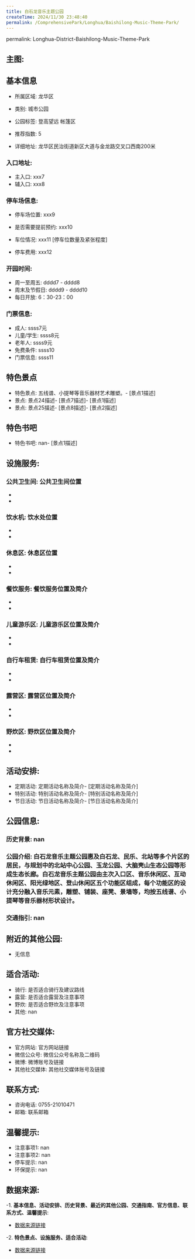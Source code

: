 ```yaml
---
title: 白石龙音乐主题公园
createTime: 2024/11/30 23:48:40
permalink: /ComprehensivePark/Longhua/Baishilong-Music-Theme-Park/
---
```

permalink: Longhua-District-Baishilong-Music-Theme-Park
<!-- ## 游玩路径: -->

## 主图:
<ImageCard
image="https://cgj.sz.gov.cn/attachment/1/1333/1333775/10774702.jpg"
title= "白石龙音乐主题公园"
description= "白石龙音乐主题公园惠及白石龙、民乐、北站等多个片区的居民，与规划中的北站中心公园、玉龙公园、大脑壳山生态公园等形成生态长廊。白石龙音乐主题公园由主次入口区、音乐"
date="2024/11/30"
href="/"
author="深圳公园"
/>

## 基本信息

- 所属区域: 龙华区

- 类别: 城市公园

- 公园标签: 登高望远 帐篷区

- 推荐指数: 5

- 详细地址: 龙华区民治街道新区大道与金龙路交叉口西南200米

### 入口地址:
- 主入口: xxx7
- 辅入口: xxx8
### 停车场信息:
- 停车场位置: xxx9

- 是否需要提前预约: xxx10

- 车位情况: xxx11 [停车位数量及紧张程度]

- 停车费用: xxx12

### 开园时间:
- 周一至周五: dddd7 - dddd8
- 周末及节假日: dddd9 - dddd10
- 每日开放: 6：30-23：00

### 门票信息:
- 成人: ssss7元
- 儿童/学生: ssss8元
- 老年人: ssss9元
- 免费条件: ssss10
- 门票信息: ssss11
## 特色景点
- 特色景点: 五线谱、小提琴等音乐器材艺术雕塑。- [景点1描述]
- 景点: 景点24描述- [景点7描述]- [景点1描述]
- 景点: 景点25描述- [景点8描述]- [景点2描述]
## 特色书吧
- 特色书吧: nan- [景点1描述]
## 设施服务:
### 公共卫生间: 公共卫生间位置
- 
- 
### 饮水机: 饮水处位置
- 
- 
### 休息区: 休息区位置
- 
- 
### 餐饮服务: 餐饮服务位置及简介
- 
- 
### 儿童游乐区: 儿童游乐区位置及简介
- 
- 
### 自行车租赁: 自行车租赁位置及简介
- 
- 
### 露营区: 露营区位置及简介
- 
- 
### 野炊区: 野炊区位置及简介

- 
- 
## 活动安排:
- 定期活动: 定期活动名称及简介- [定期活动名称及简介]
- 特别活动: 特别活动名称及简介- [特别活动名称及简介]
- 节日活动: 节日活动名称及简介- [节日活动名称及简介]
## 公园信息:
### 历史背景: nan
### 公园介绍: 白石龙音乐主题公园惠及白石龙、民乐、北站等多个片区的居民，与规划中的北站中心公园、玉龙公园、大脑壳山生态公园等形成生态长廊。白石龙音乐主题公园由主次入口区、音乐休闲区、互动休闲区、阳光绿地区、登山休闲区五个功能区组成，每个功能区的设计充分融入音乐元素，雕塑、铺装、座凳、景墙等，均按五线谱、小提琴等音乐器材形状设计。
### 交通指引: nan

## 附近的其他公园:
- 无信息

## 适合活动:
- 骑行: 是否适合骑行及建议路线
- 露营: 是否适合露营及注意事项
- 野炊: 是否适合野炊及注意事项
- 其他: nan

## 官方社交媒体:
- 官方网站: 官方网站链接
- 微信公众号: 微信公众号名称及二维码
- 微博: 微博账号及链接
- 其他社交媒体: 其他社交媒体账号及链接

## 联系方式:
- 咨询电话: 0755-21010471
- 邮箱: 联系邮箱

## 温馨提示:
- 注意事项1: nan
- 注意事项2: nan
- 停车提示: nan
- 环保提示: nan

## 数据来源:
-1. **基本信息、活动安排、历史背景、最近的其他公园、交通指南、官方信息、联系方式、温馨提示**:
- [数据来源链接](https://cgj.sz.gov.cn/xsmh/gysz/csgy/content/post_10774702.html)

-2. **特色景点、设施服务、适合活动**:
- [数据来源链接](https://cgj.sz.gov.cn/xsmh/gysz/csgy/content/post_10774702.html)

